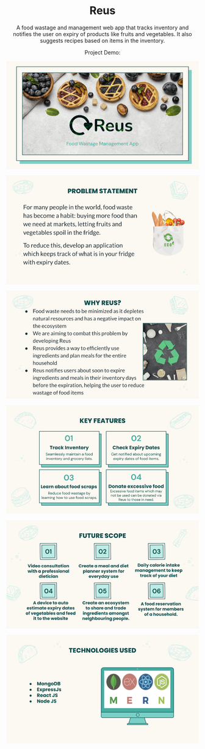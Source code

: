 <h1 align="center">Reus</h1>

<p align="center">
A food wastage and management web app that tracks inventory and notifies the user on expiry of products like fruits and vegetables. It also suggests recipes based on items in the inventory. 
</p>

<p align = "center">
 Project Demo: 
</p>

 <img src="./images/Reus.png">
</p>


<p align="center">
 <img src="./images/Reus-1.png">
</p>


<p align="center">
 <img src="./images/Reus-2.png">
</p>

<p align="center">
 <img src="./images/Reus-3.png">
</p>


<p align="center">
 <img src="./images/Reus-4.png">
</p>


<p align="center">
 <img src="./images/Reus-5.png">
</p>

